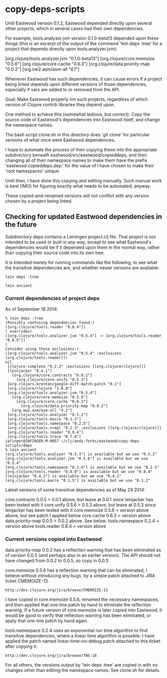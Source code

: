 # copy-deps-scripts

Until Eastwood version 0.1.2, Eastwood depended directly upon several
other projects, which in several cases had their own dependencies.

For example, tools.analyzer.jvm version 0.1.0-beta13 depended upon
these things (this is an excerpt of the output of the commend 'lein
deps :tree' for a project that depends directly upon
tools.analyzer.jvm):

 [org.clojure/tools.analyzer.jvm "0.1.0-beta13"]
   [org.clojure/core.memoize "0.5.6"]
     [org.clojure/core.cache "0.6.3"]
       [org.clojure/data.priority-map "0.0.2"]
   [org.ow2.asm/asm-all "4.1"]

Whenever Eastwood has such dependencies, it can cause errors if a
project being linted depends upon different versions of those
dependencies, especially if vars are added to or removed from the API.

Goal: Make Eastwood properly lint such projects, regardless of which
version of Clojure contrib libraries they depend upon.

One method to achieve this (somewhat tedious, but correct): Copy the
source code of Eastwood's dependencies into Eastwood itself, and
change the namespace names.

The bash script clone.sh in this directory does 'git clone' for
particular versions of what once were Eastwood dependencies.

I hope to automate the process of then copying these into the
appropriate subdirectory beneath eastwood/src/eastwood/copieddeps, and
then changing all of their namespace names to make them have the
prefix 'eastwood.copieddeps.dep<n>.' for the value of <n> I have
chosen to make their 'root namespaces' unique.

Until then, I have done this copying and editing manually.  Such
manual work is best (IMO) for figuring exactly what needs to be
automated, anyway.

These copied-and-renamed versions will not conflict with any version
chosen by a project being linted.


## Checking for updated Eastwood dependencies in the future

Subdirectory deps contains a Leiningen project.clj file.  That project
is not intended to be used or built in any way, except to see what
Eastwood's dependencies would be if it depended upon them in the
normal way, rather than copying their source code into its own tree.

It is intended merely for running commands like the following, to see
what the transitive dependencies are, and whether newer versions are
available:

    lein deps :tree

    lein ancient


### Current dependencies of project deps

As of September 18 2014:

    % lein deps :tree
    (Possibly confusing dependencies found:)
    ([org.clojure/tools.reader "0.8.4"])
    ( overrides)
    ([org.clojure/tools.analyzer.jvm "0.5.4"] -> [org.clojure/tools.reader "0.8.5"])
    (
    Consider using these exclusions:)
    ([org.clojure/tools.analyzer.jvm "0.5.4" :exclusions [org.clojure/tools.reader]])
    nil
     [clojure-complete "0.2.3" :exclusions [[org.clojure/clojure]]]
     [leinjacker "0.4.1"]
       [org.clojure/core.contracts "0.0.1"]
         [org.clojure/core.unify "0.5.3"]
     [org.clojars.brenton/google-diff-match-patch "0.1"]
     [org.clojure/clojure "1.6.0"]
     [org.clojure/tools.analyzer.jvm "0.5.4"]
       [org.clojure/core.memoize "0.5.6"]
         [org.clojure/core.cache "0.6.3"]
           [org.clojure/data.priority-map "0.0.2"]
       [org.ow2.asm/asm-all "4.2"]
     [org.clojure/tools.analyzer "0.5.2"]
     [org.clojure/tools.macro "0.1.2"]
     [org.clojure/tools.namespace "0.2.5"]
     [org.clojure/tools.nrepl "0.2.3" :exclusions [[org.clojure/clojure]]]
     [org.clojure/tools.reader "0.8.4"]
     [org.clojure/tools.trace "0.7.8"]
    jafinger@JAFINGER-M-H057 ~/clj/andy-forks/eastwood/copy-deps-scripts/deps
    % lein ancient
    [org.clojure/tools.analyzer "0.5.3"] is available but we use "0.5.2"
    [org.clojure/tools.analyzer.jvm "0.5.6"] is available but we use "0.5.4"
    [org.clojure/tools.namespace "0.2.6"] is available but we use "0.2.5"
    [org.clojure/tools.reader "0.8.8"] is available but we use "0.8.4"
    [leinjacker "0.4.2"] is available but we use "0.4.1"
    [org.clojure/tools.macro "0.1.5"] is available but we use "0.1.2"

Latest versions of some transitive dependencies as of May 29 2014:

core.contracts 0.0.5 > 0.0.1 above, but leave at 0.0.1 since
  leinjacker has been tested with it
core.unify 0.5.6 > 0.5.3 above, but leave at 0.5.3 since leinjacker
  has been tested with it
core.memoize 0.5.6 = version above above, but see patch I applied below
core.cache 0.6.3 = version above
data.priority-map 0.0.5 > 0.0.2 above.  See below.
tools.namespace 0.2.4 = version above
tools.reader 0.8.4 = version above


### Current versions copied into Eastwood

data.priority-map 0.0.2 has a reflection warning that has been
eliminated as of version 0.0.5 (and perhaps also in an earlier
version).  The API should not have changed from 0.0.2 to 0.0.5, so
copy in 0.0.5.

core.memoize 0.5.6 has a reflection warning that can be eliminated, I
believe without introducing any bugs, by a simple patch attached to
JIRA ticket CMEMOIZE-13.

    http://dev.clojure.org/jira/browse/CMEMOIZE-13

I have copied in core.memoize 0.5.6, renamed the necessary namespaces,
and then applied that one-line patch by hand to eliminate the
reflection warning.  If a future version of core.memoize is later
copied into Eastwood, it would be good to verify that reflection
warning has been eliminated, or apply that one-line patch by hand
again.

tools.namespace 0.2.4 uses an exponential run time algorithm to find
transitive dependencies, where a linear time algorithm is possible.  I
have applied the patch named linear-time-no-debug.patch attached to
this ticket after copying it:

    http://dev.clojure.org/jira/browse/TNS-18

For all others, the versions output by 'lein deps :tree' are copied in
with no changes other than editing the namespace names.  See clone.sh
for details.
